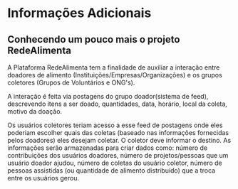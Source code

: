 # Informações Adicionais

## Conhecendo um pouco mais o projeto RedeAlimenta

A Plataforma RedeAlimenta tem a finalidade de auxiliar a interação entre doadores de alimento (Instituições/Empresas/Organizações) e os grupos coletores (Grupos de Voluntários e ONG's).  

A interação é feita via postagens do grupo doador(sistema de feed), descrevendo itens a ser doado, quantidades, data, horário, local da coleta, motivo da doação.

Os usuários coletores teriam acesso a esse feed de postagens onde eles poderiam escolher quais das coletas (baseado nas informações fornecidas pelos doadores) eles desejam coletar. O coletor deve informar o destino. As informações serão armazenadas para criar dados como: número de contribuições dos usuários doadores, número de projetos/pessoas que um usuário doador ajudou, número de coletas do usuário coletor, número de pessoas assistidas (ou quantidade de alimento distribuído) que a troca entre os usuários gerou. 
